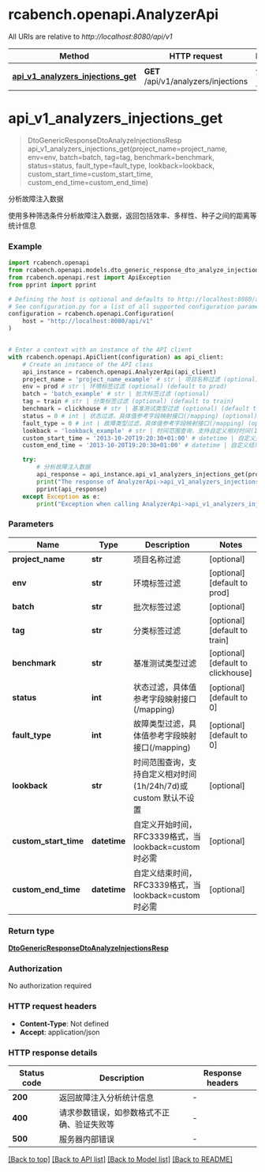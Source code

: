 # rcabench.openapi.AnalyzerApi

All URIs are relative to *http://localhost:8080/api/v1*

Method | HTTP request | Description
------------- | ------------- | -------------
[**api_v1_analyzers_injections_get**](AnalyzerApi.md#api_v1_analyzers_injections_get) | **GET** /api/v1/analyzers/injections | 分析故障注入数据


# **api_v1_analyzers_injections_get**
> DtoGenericResponseDtoAnalyzeInjectionsResp api_v1_analyzers_injections_get(project_name=project_name, env=env, batch=batch, tag=tag, benchmark=benchmark, status=status, fault_type=fault_type, lookback=lookback, custom_start_time=custom_start_time, custom_end_time=custom_end_time)

分析故障注入数据

使用多种筛选条件分析故障注入数据，返回包括效率、多样性、种子之间的距离等统计信息

### Example


```python
import rcabench.openapi
from rcabench.openapi.models.dto_generic_response_dto_analyze_injections_resp import DtoGenericResponseDtoAnalyzeInjectionsResp
from rcabench.openapi.rest import ApiException
from pprint import pprint

# Defining the host is optional and defaults to http://localhost:8080/api/v1
# See configuration.py for a list of all supported configuration parameters.
configuration = rcabench.openapi.Configuration(
    host = "http://localhost:8080/api/v1"
)


# Enter a context with an instance of the API client
with rcabench.openapi.ApiClient(configuration) as api_client:
    # Create an instance of the API class
    api_instance = rcabench.openapi.AnalyzerApi(api_client)
    project_name = 'project_name_example' # str | 项目名称过滤 (optional)
    env = prod # str | 环境标签过滤 (optional) (default to prod)
    batch = 'batch_example' # str | 批次标签过滤 (optional)
    tag = train # str | 分类标签过滤 (optional) (default to train)
    benchmark = clickhouse # str | 基准测试类型过滤 (optional) (default to clickhouse)
    status = 0 # int | 状态过滤，具体值参考字段映射接口(/mapping) (optional) (default to 0)
    fault_type = 0 # int | 故障类型过滤，具体值参考字段映射接口(/mapping) (optional) (default to 0)
    lookback = 'lookback_example' # str | 时间范围查询，支持自定义相对时间(1h/24h/7d)或custom 默认不设置 (optional)
    custom_start_time = '2013-10-20T19:20:30+01:00' # datetime | 自定义开始时间，RFC3339格式，当lookback=custom时必需 (optional)
    custom_end_time = '2013-10-20T19:20:30+01:00' # datetime | 自定义结束时间，RFC3339格式，当lookback=custom时必需 (optional)

    try:
        # 分析故障注入数据
        api_response = api_instance.api_v1_analyzers_injections_get(project_name=project_name, env=env, batch=batch, tag=tag, benchmark=benchmark, status=status, fault_type=fault_type, lookback=lookback, custom_start_time=custom_start_time, custom_end_time=custom_end_time)
        print("The response of AnalyzerApi->api_v1_analyzers_injections_get:\n")
        pprint(api_response)
    except Exception as e:
        print("Exception when calling AnalyzerApi->api_v1_analyzers_injections_get: %s\n" % e)
```



### Parameters


Name | Type | Description  | Notes
------------- | ------------- | ------------- | -------------
 **project_name** | **str**| 项目名称过滤 | [optional] 
 **env** | **str**| 环境标签过滤 | [optional] [default to prod]
 **batch** | **str**| 批次标签过滤 | [optional] 
 **tag** | **str**| 分类标签过滤 | [optional] [default to train]
 **benchmark** | **str**| 基准测试类型过滤 | [optional] [default to clickhouse]
 **status** | **int**| 状态过滤，具体值参考字段映射接口(/mapping) | [optional] [default to 0]
 **fault_type** | **int**| 故障类型过滤，具体值参考字段映射接口(/mapping) | [optional] [default to 0]
 **lookback** | **str**| 时间范围查询，支持自定义相对时间(1h/24h/7d)或custom 默认不设置 | [optional] 
 **custom_start_time** | **datetime**| 自定义开始时间，RFC3339格式，当lookback&#x3D;custom时必需 | [optional] 
 **custom_end_time** | **datetime**| 自定义结束时间，RFC3339格式，当lookback&#x3D;custom时必需 | [optional] 

### Return type

[**DtoGenericResponseDtoAnalyzeInjectionsResp**](DtoGenericResponseDtoAnalyzeInjectionsResp.md)

### Authorization

No authorization required

### HTTP request headers

 - **Content-Type**: Not defined
 - **Accept**: application/json

### HTTP response details

| Status code | Description | Response headers |
|-------------|-------------|------------------|
**200** | 返回故障注入分析统计信息 |  -  |
**400** | 请求参数错误，如参数格式不正确、验证失败等 |  -  |
**500** | 服务器内部错误 |  -  |

[[Back to top]](#) [[Back to API list]](../README.md#documentation-for-api-endpoints) [[Back to Model list]](../README.md#documentation-for-models) [[Back to README]](../README.md)

